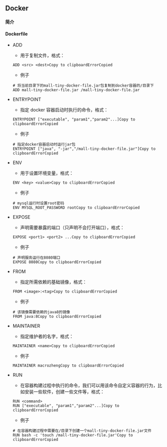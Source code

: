 ## Docker

#### 简介





#### Dockerfile

- ADD

  - 用于复制文件，格式：

  ```shell
  ADD <src> <dest>Copy to clipboardErrorCopied
  ```

  - 例子

  ```shell
  # 将当前目录下的mall-tiny-docker-file.jar包复制到docker容器的/目录下
  ADD mall-tiny-docker-file.jar /mall-tiny-docker-file.jar
  ```

- ENTRYPOINT

  - 指定 docker 容器启动时执行的命令，格式：

  ```shell
  ENTRYPOINT ["executable", "param1","param2"...]Copy to clipboardErrorCopied
  ```

  - 例子

  ```shell
  # 指定docker容器启动时运行jar包
  ENTRYPOINT ["java", "-jar","/mall-tiny-docker-file.jar"]Copy to clipboardErrorCopied
  ```

- ENV

  - 用于设置环境变量，格式：

  ```shell
  ENV <key> <value>Copy to clipboardErrorCopied
  ```

  - 例子
  
  ```shell
  # mysql运行时设置root密码
  ENV MYSQL_ROOT_PASSWORD rootCopy to clipboardErrorCopied
  ```

- EXPOSE

  - 声明需要暴露的端口（只声明不会打开端口），格式：

  ```shell
  EXPOSE <port1> <port2> ...Copy to clipboardErrorCopied
  ```

  - 例子
  
  ```shell
  # 声明服务运行在8080端口
  EXPOSE 8080Copy to clipboardErrorCopied
  ```

- FROM

  - 指定所需依赖的基础镜像，格式：

  ```shell
  FROM <image>:<tag>Copy to clipboardErrorCopied
  ```

  - 例子
  
  ```shell
  # 该镜像需要依赖的java8的镜像
  FROM java:8Copy to clipboardErrorCopied
  ```

- MAINTAINER

  - 指定维护者的名字，格式：

  ```shell
  MAINTAINER <name>Copy to clipboardErrorCopied
  ```

  - 例子
  
  ```shell
  MAINTAINER macrozhengCopy to clipboardErrorCopied
  ```


- RUN

  - 在容器构建过程中执行的命令，我们可以用该命令自定义容器的行为，比如安装一些软件，创建一些文件等，格式：

  ```shell
  RUN <command>
  RUN ["executable", "param1","param2"...]Copy to clipboardErrorCopied
  ```

  - 例子

  ```shell
  # 在容器构建过程中需要在/目录下创建一个mall-tiny-docker-file.jar文件
  RUN bash -c 'touch /mall-tiny-docker-file.jar'Copy to clipboardErrorCopied
  ```



